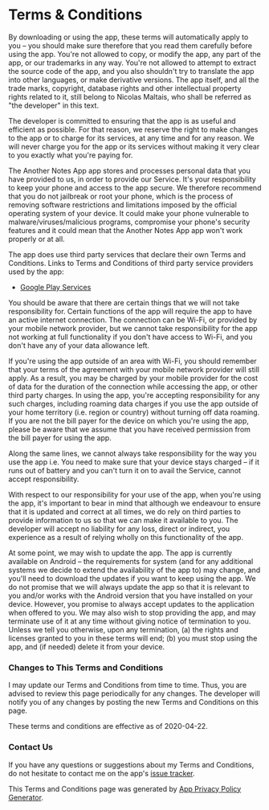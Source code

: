 # Terms & Conditions

By downloading or using the app, these terms will automatically apply to you – 
you should make sure therefore that you read them carefully before using the app. 
You're not allowed to copy, or modify the app, any part of the app, or our 
trademarks in any way. You're not allowed to attempt to extract the source code 
of the app, and you also shouldn't try to translate the app into other languages, 
or make derivative versions. The app itself, and all the trade marks, copyright, 
database rights and other intellectual property rights related to it, still 
belong to Nicolas Maltais, who shall be referred as "the developer" in this text.

The developer is committed to ensuring that the app is as useful and efficient as 
possible. For that reason, we reserve the right to make changes to the app or to 
charge for its services, at any time and for any reason. We will never charge 
you for the app or its services without making it very clear to you exactly what 
you're paying for.

The Another Notes App app stores and processes personal data that you have 
provided to us, in order to provide our Service. It's your responsibility to keep 
your phone and access to the app secure. We therefore recommend that you do not 
jailbreak or root your phone, which is the process of removing software 
restrictions and limitations imposed by the official operating system of your 
device. It could make your phone vulnerable to malware/viruses/malicious 
programs, compromise your phone's security features and it could mean that 
the Another Notes App app won't work properly or at all.

The app does use third party services that declare their own Terms and Conditions.
Links to Terms and Conditions of third party service providers used by the app:

- [Google Play Services][google-play-services-tos]

You should be aware that there are certain things that we will not take 
responsibility for. Certain functions of the app will require the app to have 
an active internet connection. The connection can be Wi-Fi, or provided by your 
mobile network provider, but we cannot take responsibility for the app not working 
at full functionality if you don't have access to Wi-Fi, and you don't have any 
of your data allowance left.

If you're using the app outside of an area with Wi-Fi, you should remember that 
your terms of the agreement with your mobile network provider will still apply. 
As a result, you may be charged by your mobile provider for the cost of data for 
the duration of the connection while accessing the app, or other third party 
charges. In using the app, you're accepting responsibility for any such charges, 
including roaming data charges if you use the app outside of your home territory 
(i.e. region or country) without turning off data roaming. If you are not the 
bill payer for the device on which you're using the app, please be aware that 
we assume that you have received permission from the bill payer for using the 
app.

Along the same lines, we cannot always take responsibility for the way you use 
the app i.e. You need to make sure that your device stays charged – if it runs 
out of battery and you can't turn it on to avail the Service, cannot accept 
responsibility.

With respect to our responsibility for your use of the app, when you're using 
the app, it's important to bear in mind that although we endeavour to ensure 
that it is updated and correct at all times, we do rely on third parties to 
provide information to us so that we can make it available to you. The developer 
will accept no liability for any loss, direct or indirect, you experience as 
a result of relying wholly on this functionality of the app.

At some point, we may wish to update the app. The app is currently available 
on Android – the requirements for system (and for any additional systems we 
decide to extend the availability of the app to) may change, and you'll need to 
download the updates if you want to keep using the app. We do not promise that 
we will always update the app so that it is relevant to you and/or works with 
the Android version that you have installed on your device. However, you promise 
to always accept updates to the application when offered to you. We may also 
wish to stop providing the app, and may terminate use of it at any time without 
giving notice of termination to you. Unless we tell you otherwise, upon any 
termination, (a) the rights and licenses granted to you in these terms will end; 
(b) you must stop using the app, and (if needed) delete it from your device.

### Changes to This Terms and Conditions

I may update our Terms and Conditions from time to time. Thus, you are advised 
to review this page periodically for any changes. The developer will notify you 
of any changes by posting the new Terms and Conditions on this page.

These terms and conditions are effective as of 2020-04-22.

### Contact Us

If you have any questions or suggestions about my Terms and Conditions, do not 
hesitate to contact me on the app's [issue tracker][issue-tracker].

This Terms and Conditions page was generated by 
[App Privacy Policy Generator][policy-generator].


[google-play-services-tos]: https://policies.google.com/terms
[issue-tracker]: https://github.com/maltaisn/another-notes-app/issues
[policy-generator]: https://app-privacy-policy-generator.firebaseapp.com/
